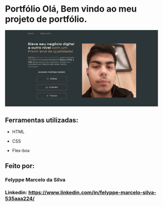 # Portfólio Olá, Bem vindo ao meu projeto de portfólio.

![image](https://github.com/felyppe1201/portfolio/blob/main/img__portfolio.png)

## Ferramentas utilizadas:

* HTML

* CSS

* Flex-box

## Feito por:

### Felyppe Marcelo da Silva

### Linkedin: https://www.linkedin.com/in/felyppe-marcelo-silva-535aaa224/
